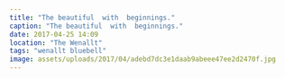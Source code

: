 ```yaml
---
title: "The beautiful  with  beginnings."
caption: "The beautiful  with  beginnings."
date: 2017-04-25 14:09
location: "The Wenallt"
tags: "wenallt bluebell"
image: assets/uploads/2017/04/adebd7dc3e1daab9abeee47ee2d2470f.jpg
---
```


